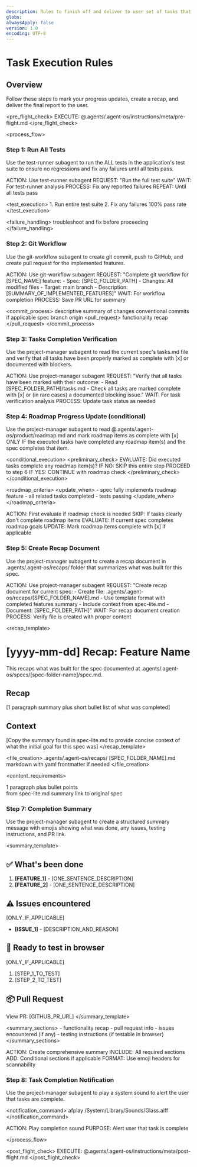 ```yaml
---
description: Rules to finish off and deliver to user set of tasks that have been completed using Agent OS
globs:
alwaysApply: false
version: 1.0
encoding: UTF-8
---
```


# Task Execution Rules

## Overview

Follow these steps to mark your progress updates, create a recap, and deliver the final report to the user.

<pre_flight_check>
  EXECUTE: @.agents/.agent-os/instructions/meta/pre-flight.md
</pre_flight_check>

<process_flow>

<step number="1" subagent="test-runner" name="test_suite_verification">

### Step 1: Run All Tests

Use the test-runner subagent to run the ALL tests in the application's test suite to ensure no regressions and fix any failures until all tests pass.

<instructions>
  ACTION: Use test-runner subagent
  REQUEST: "Run the full test suite"
  WAIT: For test-runner analysis
  PROCESS: Fix any reported failures
  REPEAT: Until all tests pass
</instructions>

<test_execution>
  <order>
    1. Run entire test suite
    2. Fix any failures
  </order>
  <requirement>100% pass rate</requirement>
</test_execution>

<failure_handling>
  <action>troubleshoot and fix</action>
  <priority>before proceeding</priority>
</failure_handling>

</step>

<step number="2" subagent="git-workflow" name="git_workflow">

### Step 2: Git Workflow

Use the git-workflow subagent to create git commit, push to GitHub, and create pull request for the implemented features.

<instructions>
  ACTION: Use git-workflow subagent
  REQUEST: "Complete git workflow for [SPEC_NAME] feature:
            - Spec: [SPEC_FOLDER_PATH]
            - Changes: All modified files
            - Target: main branch
            - Description: [SUMMARY_OF_IMPLEMENTED_FEATURES]"
  WAIT: For workflow completion
  PROCESS: Save PR URL for summary
</instructions>

<commit_process>
  <commit>
    <message>descriptive summary of changes</message>
    <format>conventional commits if applicable</format>
  </commit>
  <push>
    <target>spec branch</target>
    <remote>origin</remote>
  </push>
  <pull_request>
    <title>descriptive PR title</title>
    <description>functionality recap</description>
  </pull_request>
</commit_process>

</step>

<step number="3" subagent="project-manager" name="tasks_list_check">

### Step 3: Tasks Completion Verification

Use the project-manager subagent to read the current spec's tasks.md file and verify that all tasks have been properly marked as complete with [x] or documented with blockers.

<instructions>
  ACTION: Use project-manager subagent
  REQUEST: "Verify that all tasks have been marked with their outcome:
            - Read [SPEC_FOLDER_PATH]/tasks.md
            - Check all tasks are marked complete with [x] or (in rare cases) a documented blocking issue."
  WAIT: For task verification analysis
  PROCESS: Update task status as needed
</instructions>

</step>

<step number="4" subagent="project-manager" name="roadmap_progress_check">

### Step 4: Roadmap Progress Update (conditional)

Use the project-manager subagent to read @.agents/.agent-os/product/roadmap.md and mark roadmap items as complete with [x] ONLY IF the executed tasks have completed any roadmap item(s) and the spec completes that item.

<conditional_execution>
  <preliminary_check>
    EVALUATE: Did executed tasks complete any roadmap item(s)?
    IF NO:
      SKIP this entire step
      PROCEED to step 6
    IF YES:
      CONTINUE with roadmap check
  </preliminary_check>
</conditional_execution>

<roadmap_criteria>
  <update_when>
    - spec fully implements roadmap feature
    - all related tasks completed
    - tests passing
  </update_when>
</roadmap_criteria>

<instructions>
  ACTION: First evaluate if roadmap check is needed
      SKIP: If tasks clearly don't complete roadmap items
  EVALUATE: If current spec completes roadmap goals
  UPDATE: Mark roadmap items complete with [x] if applicable
</instructions>

</step>

<step number="5" subagent="project-manager" name="document_recap">

### Step 5: Create Recap Document

Use the project-manager subagent to create a recap document in .agents/.agent-os/recaps/ folder that summarizes what was built for this spec.

<instructions>
  ACTION: Use project-manager subagent
  REQUEST: "Create recap document for current spec:
            - Create file: .agents/.agent-os/recaps/[SPEC_FOLDER_NAME].md
            - Use template format with completed features summary
            - Include context from spec-lite.md
            - Document: [SPEC_FOLDER_PATH]"
  WAIT: For recap document creation
  PROCESS: Verify file is created with proper content
</instructions>

<recap_template>
  # [yyyy-mm-dd] Recap: Feature Name

  This recaps what was built for the spec documented at .agents/.agent-os/specs/[spec-folder-name]/spec.md.

  ## Recap

  [1 paragraph summary plus short bullet list of what was completed]

  ## Context

  [Copy the summary found in spec-lite.md to provide concise context of what the initial goal for this spec was]
</recap_template>

<file_creation>
  <location>.agents/.agent-os/recaps/</location>
  <naming>[SPEC_FOLDER_NAME].md</naming>
  <format>markdown with yaml frontmatter if needed</format>
</file_creation>

<content_requirements>
  <summary>1 paragraph plus bullet points</summary>
  <context>from spec-lite.md summary</context>
  <reference>link to original spec</reference>
</content_requirements>

</step>

<step number="7" subagent="project-manager" name="completion_summary">

### Step 7: Completion Summary

Use the project-manager subagent to create a structured summary message with emojis showing what was done, any issues, testing instructions, and PR link.

<summary_template>
  ## ✅ What's been done

  1. **[FEATURE_1]** - [ONE_SENTENCE_DESCRIPTION]
  2. **[FEATURE_2]** - [ONE_SENTENCE_DESCRIPTION]

  ## ⚠️ Issues encountered

  [ONLY_IF_APPLICABLE]
  - **[ISSUE_1]** - [DESCRIPTION_AND_REASON]

  ## 👀 Ready to test in browser

  [ONLY_IF_APPLICABLE]
  1. [STEP_1_TO_TEST]
  2. [STEP_2_TO_TEST]

  ## 📦 Pull Request

  View PR: [GITHUB_PR_URL]
</summary_template>

<summary_sections>
  <required>
    - functionality recap
    - pull request info
  </required>
  <conditional>
    - issues encountered (if any)
    - testing instructions (if testable in browser)
  </conditional>
</summary_sections>

<instructions>
  ACTION: Create comprehensive summary
  INCLUDE: All required sections
  ADD: Conditional sections if applicable
  FORMAT: Use emoji headers for scannability
</instructions>

</step>

<step number="8" subagent="project-manager" name="completion_notification">

### Step 8: Task Completion Notification

Use the project-manager subagent to play a system sound to alert the user that tasks are complete.

<notification_command>
  afplay /System/Library/Sounds/Glass.aiff
</notification_command>

<instructions>
  ACTION: Play completion sound
  PURPOSE: Alert user that task is complete
</instructions>

</step>

</process_flow>

<post_flight_check>
  EXECUTE: @.agents/.agent-os/instructions/meta/post-flight.md
</post_flight_check>
